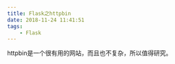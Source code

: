 ```yaml
---
title: Flask之httpbin
date: 2018-11-24 11:41:51
tags:
	- Flask
---
```




httpbin是一个很有用的网站，而且也不复杂，所以值得研究。

